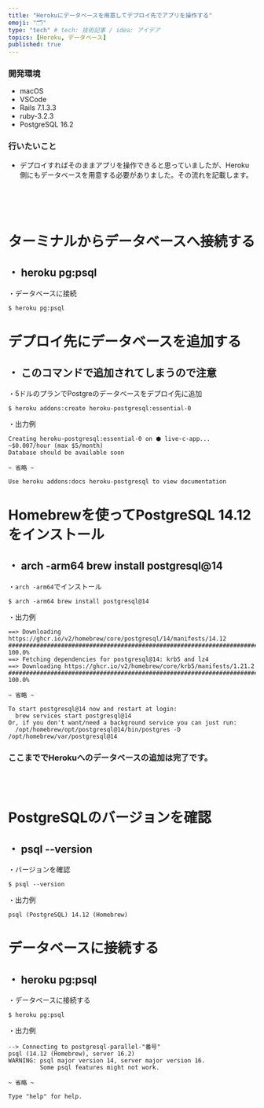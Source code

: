```yaml
---
title: "Herokuにデータベースを用意してデプロイ先でアプリを操作する"
emoji: "🗂"
type: "tech" # tech: 技術記事 / idea: アイデア
topics: [Heroku, データベース]
published: true
---
```

### 開発環境
- macOS
- VSCode
- Rails 7.1.3.3
- ruby-3.2.3
- PostgreSQL 16.2

### 行いたいこと
- デプロイすればそのままアプリを操作できると思っていましたが、Heroku側にもデータベースを用意する必要がありました。その流れを記載します。
<br>
<br>
<br>

# ターミナルからデータベースへ接続する
## ・ heroku pg:psql
・データベースに接続
```:ターミナル
$ heroku pg:psql
```

# デプロイ先にデータベースを追加する
## ・ このコマンドで追加されてしまうので注意
・5ドルのプランでPostgreのデータベースをデプロイ先に追加
```:ターミナル
$ heroku addons:create heroku-postgresql:essential-0
```
・出力例
```:ターミナル
Creating heroku-postgresql:essential-0 on ⬢ live-c-app... ~$0.007/hour (max $5/month)
Database should be available soon

~ 省略 ~

Use heroku addons:docs heroku-postgresql to view documentation
```


# Homebrewを使ってPostgreSQL 14.12をインストール

## ・ arch -arm64 brew install postgresql@14
・`arch -arm64`でインストール
```:ターミナル
$ arch -arm64 brew install postgresql@14
```
・出力例
```:ターミナル
==> Downloading https://ghcr.io/v2/homebrew/core/postgresql/14/manifests/14.12
################################################################################################################################################### 100.0%
==> Fetching dependencies for postgresql@14: krb5 and lz4
==> Downloading https://ghcr.io/v2/homebrew/core/krb5/manifests/1.21.2
################################################################################################################################################### 100.0%

~ 省略 ~

To start postgresql@14 now and restart at login:
  brew services start postgresql@14
Or, if you don't want/need a background service you can just run:
  /opt/homebrew/opt/postgresql@14/bin/postgres -D /opt/homebrew/var/postgresql@14
  ```

### ここまででHerokuへのデータベースの追加は完了です。
<br>
<br>

# PostgreSQLのバージョンを確認

## ・ psql --version
・バージョンを確認
```:ターミナル
$ psql --version
```
・出力例
```:ターミナル
psql (PostgreSQL) 14.12 (Homebrew)
```


# データベースに接続する

## ・ heroku pg:psql
・データベースに接続する
```:ターミナル
$ heroku pg:psql
```
・出力例
```:ターミナル
--> Connecting to postgresql-parallel-"番号"
psql (14.12 (Homebrew), server 16.2)
WARNING: psql major version 14, server major version 16.
         Some psql features might not work.

~ 省略 ~

Type "help" for help.
```
<br>
<br>
<br>